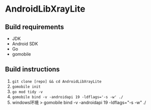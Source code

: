 # AndroidLibXrayLite

## Build requirements
* JDK
* Android SDK
* Go
* gomobile

## Build instructions
1. `git clone [repo] && cd AndroidLibXrayLite`
2. `gomobile init`
3. `go mod tidy -v`
4. `gomobile bind -v -androidapi 19 -ldflags='-s -w' ./`
5. windows环境 > gomobile bind -v -androidapi 19 -ldflags="-s -w" ./

